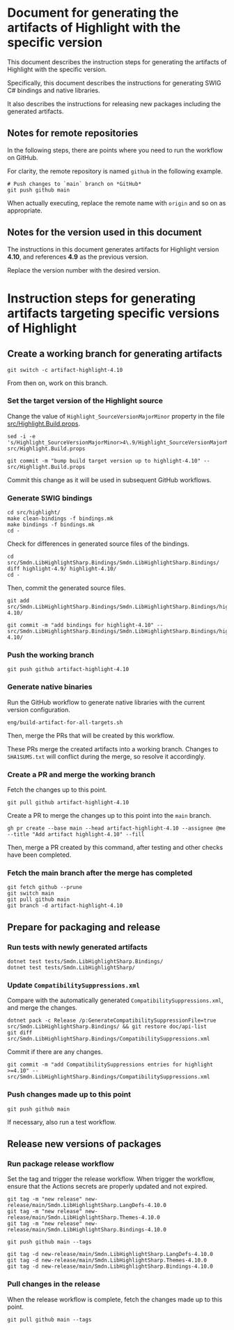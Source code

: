 # Document for generating the artifacts of Highlight with the specific version
This document describes the instruction steps for generating the artifacts of Highlight with the specific version.

Specifically, this document describes the instructions for generating SWIG C# bindings and native libraries.

It also describes the instructions for releasing new packages including the generated artifacts.

## Notes for remote repositories
In the following steps, there are points where you need to run the workflow on GitHub.

For clarity, the remote repository is named `github` in the following example.

```
# Push changes to `main` branch on *GitHub*
git push github main
```

When actually executing, replace the remote name with `origin` and so on as appropriate.

## Notes for the version used in this document
The instructions in this document generates artifacts for Highlight version **4.10**, and references **4.9** as the previous version.

Replace the version number with the desired version.

# Instruction steps for generating artifacts targeting specific versions of Highlight

## Create a working branch for generating artifacts
```
git switch -c artifact-highlight-4.10
```

From then on, work on this branch.

### Set the target version of the Highlight source
Change the value of `Highlight_SourceVersionMajorMinor` property in the file [src/Highlight.Build.props](../../src/Highlight.Build.props).

```
sed -i -e 's/Highlight_SourceVersionMajorMinor>4\.9/Highlight_SourceVersionMajorMinor>4\.10/g' src/Highlight.Build.props

git commit -m "bump build target version up to highlight-4.10" -- src/Highlight.Build.props
```

Commit this change as it will be used in subsequent GitHub workflows.

### Generate SWIG bindings
```
cd src/highlight/
make clean-bindings -f bindings.mk
make bindings -f bindings.mk
cd -
```

Check for differences in generated source files of the bindings.

```
cd src/Smdn.LibHighlightSharp.Bindings/Smdn.LibHighlightSharp.Bindings/
diff highlight-4.9/ highlight-4.10/
cd -
```

Then, commit the generated source files.

```
git add src/Smdn.LibHighlightSharp.Bindings/Smdn.LibHighlightSharp.Bindings/highlight-4.10/

git commit -m "add bindings for highlight-4.10" -- src/Smdn.LibHighlightSharp.Bindings/Smdn.LibHighlightSharp.Bindings/highlight-4.10/
```

### Push the working branch
```
git push github artifact-highlight-4.10
```

### Generate native binaries
Run the GitHub workflow to generate native libraries with the current version configuration.

```
eng/build-artifact-for-all-targets.sh
```

Then, merge the PRs that will be created by this workflow.

These PRs merge the created artifacts into a working branch. Changes to `SHA1SUMS.txt` will conflict during the merge, so resolve it accordingly.

### Create a PR and merge the working branch
Fetch the changes up to this point.

```
git pull github artifact-highlight-4.10
```

Create a PR to merge the changes up to this point into the `main` branch.

```
gh pr create --base main --head artifact-highlight-4.10 --assignee @me --title "Add artifact highlight-4.10" --fill
```

Then, merge a PR created by this command, after testing and other checks have been completed.

### Fetch the main branch after the merge has completed
```
git fetch github --prune
git switch main
git pull github main
git branch -d artifact-highlight-4.10
```

## Prepare for packaging and release

### Run tests with newly generated artifacts
```
dotnet test tests/Smdn.LibHighlightSharp.Bindings/
dotnet test tests/Smdn.LibHighlightSharp/
```

### Update `CompatibilitySuppressions.xml`
Compare with the automatically generated `CompatibilitySuppressions.xml`, and merge the changes.

```
dotnet pack -c Release /p:GenerateCompatibilitySuppressionFile=true src/Smdn.LibHighlightSharp.Bindings/ && git restore doc/api-list
git diff src/Smdn.LibHighlightSharp.Bindings/CompatibilitySuppressions.xml
```

Commit if there are any changes.

```
git commit -m "add CompatibilitySuppressions entries for highlight >=4.10" -- src/Smdn.LibHighlightSharp.Bindings/CompatibilitySuppressions.xml
```

### Push changes made up to this point
```
git push github main
```

If necessary, also run a test workflow.

## Release new versions of packages

### Run package release workflow

Set the tag and trigger the release workflow. When trigger the workflow, ensure that the Actions secrets are properly updated and not expired.

```
git tag -m "new release" new-release/main/Smdn.LibHighlightSharp.LangDefs-4.10.0
git tag -m "new release" new-release/main/Smdn.LibHighlightSharp.Themes-4.10.0
git tag -m "new release" new-release/main/Smdn.LibHighlightSharp.Bindings-4.10.0

git push github main --tags

git tag -d new-release/main/Smdn.LibHighlightSharp.LangDefs-4.10.0
git tag -d new-release/main/Smdn.LibHighlightSharp.Themes-4.10.0
git tag -d new-release/main/Smdn.LibHighlightSharp.Bindings-4.10.0
```

### Pull changes in the release
When the release workflow is complete, fetch the changes made up to this point.

```
git pull github main --tags
```
